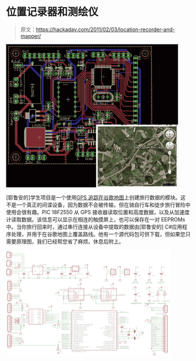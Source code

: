# 位置记录器和测绘仪

> 原文：<https://hackaday.com/2011/02/03/location-recorder-and-mapper/>

![](img/1c990b954dd90c380adf270211a02d05.png "gps-location-tracking-mapping")

[耶鲁安的]学生项目是一个使用[GPS 追踪在谷歌地图](http://gpstracer.blogspot.com/2011/02/gps-tracer-for-school-stenden.html)上创建旅行数据的模块。这不是一个真正的间谍设备，因为数据不会被传输，但在骑自行车和徒步旅行冒险中使用会很有趣。PIC 18F2550 从 GPS 接收器读取位置和高度数据，以及从加速度计读取数据。该信息可以显示在相连的触摸屏上，也可以保存在一对 EEPROMs 中。当你旅行回来时，通过串行连接从设备中提取的数据由[耶鲁安的] C#应用程序处理，并用于在谷歌地图上覆盖路线。他有一个源代码包可供下载，但如果您只需要原理图，我们已经帮您省了麻烦。休息后附上。

[![](img/cc72cdb36ec06514bc2886ef1ce5b047.png "gps-tracer-schematic")](http://hackaday.com/wp-content/uploads/2011/02/gps-tracer-schematic.png)